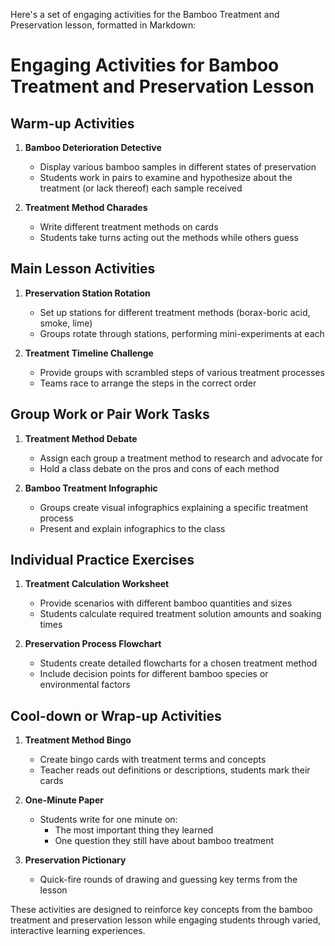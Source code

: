 Here's a set of engaging activities for the Bamboo Treatment and Preservation lesson, formatted in Markdown:

# Engaging Activities for Bamboo Treatment and Preservation Lesson

## Warm-up Activities

1. **Bamboo Deterioration Detective**
   - Display various bamboo samples in different states of preservation
   - Students work in pairs to examine and hypothesize about the treatment (or lack thereof) each sample received

2. **Treatment Method Charades**
   - Write different treatment methods on cards
   - Students take turns acting out the methods while others guess

## Main Lesson Activities

1. **Preservation Station Rotation**
   - Set up stations for different treatment methods (borax-boric acid, smoke, lime)
   - Groups rotate through stations, performing mini-experiments at each

2. **Treatment Timeline Challenge**
   - Provide groups with scrambled steps of various treatment processes
   - Teams race to arrange the steps in the correct order

## Group Work or Pair Work Tasks

1. **Treatment Method Debate**
   - Assign each group a treatment method to research and advocate for
   - Hold a class debate on the pros and cons of each method

2. **Bamboo Treatment Infographic**
   - Groups create visual infographics explaining a specific treatment process
   - Present and explain infographics to the class

## Individual Practice Exercises

1. **Treatment Calculation Worksheet**
   - Provide scenarios with different bamboo quantities and sizes
   - Students calculate required treatment solution amounts and soaking times

2. **Preservation Process Flowchart**
   - Students create detailed flowcharts for a chosen treatment method
   - Include decision points for different bamboo species or environmental factors

## Cool-down or Wrap-up Activities

1. **Treatment Method Bingo**
   - Create bingo cards with treatment terms and concepts
   - Teacher reads out definitions or descriptions, students mark their cards

2. **One-Minute Paper**
   - Students write for one minute on:
     * The most important thing they learned
     * One question they still have about bamboo treatment

3. **Preservation Pictionary**
   - Quick-fire rounds of drawing and guessing key terms from the lesson

These activities are designed to reinforce key concepts from the bamboo treatment and preservation lesson while engaging students through varied, interactive learning experiences.